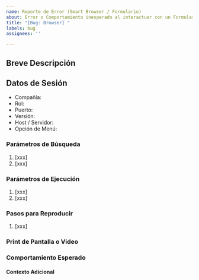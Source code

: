 ```yaml
---
name: Reporte de Error (Smart Browser / Formulario)
about: Error o Comportamiento inesperado al interactuar con un Formulario o Smart Browser
title: "[Bug: Browser] "
labels: bug
assignees: ''

---
```

## Breve Descripción

## Datos de Sesión
- Compañía: 
- Rol: 
- Puerto: 
- Versión: 
- Host / Servidor: 
- Opción de Menú: 


### Parámetros de Búsqueda

1. [xxx]
2. [xxx]

### Parámetros de Ejecución

1. [xxx]
2. [xxx]

### Pasos para Reproducir

1. [xxx]

### Print de Pantalla o Video

### Comportamiento Esperado

#### Contexto Adicional

